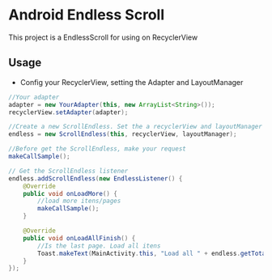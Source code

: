 # Android Endless Scroll

This project is a EndlessScroll for using on RecyclerView

## Usage

* Config your RecyclerView, setting the Adapter and LayoutManager

```java
//Your adapter
adapter = new YourAdapter(this, new ArrayList<String>());
recyclerView.setAdapter(adapter);

//Create a new ScrollEndless. Set the a recyclerView and layoutManager
endless = new ScrollEndless(this, recyclerView, layoutManager);

//Before get the ScrollEndless, make your request
makeCallSample();

// Get the ScrollEndless listener
endless.addScrollEndless(new EndlessListener() {
    @Override
    public void onLoadMore() {
        //load more itens/pages
        makeCallSample();
    }

    @Override
    public void onLoadAllFinish() {
        //Is the last page. Load all itens
        Toast.makeText(MainActivity.this, "Load all " + endless.getTotalPage(), Toast.LENGTH_SHORT).show();
	}
});

